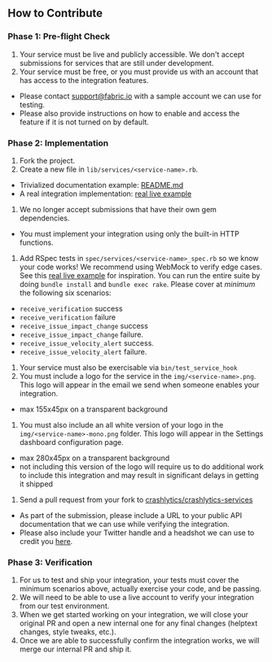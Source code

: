 ## How to Contribute ##

### Phase 1: Pre-flight Check
1. Your service must be live and publicly accessible.  We don't accept submissions for services that are still under development.
1. Your service must be free, or you must provide us with an account that has access to the integration features.
  * Please contact support@fabric.io with a sample account we can use for testing.
  * Please also provide instructions on how to enable and access the feature if it is not turned on by default.

### Phase 2: Implementation
1. Fork the project.
1. Create a new file in `lib/services/<service-name>.rb`.
  * Trivialized documentation example: [README.md](https://github.com/crashlytics/crashlytics-services/blob/master/README.md)
  * A real integration implementation: [real live example](https://github.com/crashlytics/crashlytics-services/blob/master/lib/services/hipchat.rb)
1. We no longer accept submissions that have their own gem dependencies.
  * You must implement your integration using only the built-in HTTP functions.
1. Add RSpec tests in `spec/services/<service-name>_spec.rb` so we know your code works! We recommend using WebMock to verify edge cases.  See this [real live example](https://github.com/crashlytics/crashlytics-services/blob/master/spec/services/hipchat_spec.rb) for inspiration.  You can run the entire suite by doing `bundle install` and `bundle exec rake`. Please cover at _minimum_ the following six scenarios:
  * `receive_verification` success
  * `receive_verification` failure
  * `receive_issue_impact_change` success
  * `receive_issue_impact_change` failure.
  * `receive_issue_velocity_alert` success.
  * `receive_issue_velocity_alert` failure.
1. Your service must also be exercisable via `bin/test_service_hook`
1. You must include a logo for the service in the `img/<service-name>.png`.  This logo will appear in the email we send when someone enables your integration.
  * max 155x45px on a transparent background
1. You must also include an all white version of your logo in the `img/<service-name>-mono.png` folder.  This logo will appear in the Settings dashboard configuration page.
  * max 280x45px on a transparent background
  * not including this version of the logo will require us to do additional work to include this integration and may result in significant delays in getting it shipped
1. Send a pull request from your fork to [crashlytics/crashlytics-services](https://github.com/crashlytics/crashlytics-services)
  * As part of the submission, please include a URL to your public API documentation that we can use while verifying the integration.
  * Please also include your Twitter handle and a headshot we can use to credit you [here](https://try.crashlytics.com/integrations/).

### Phase 3: Verification
1. For us to test and ship your integration, your tests must cover the minimum scenarios above, actually exercise your code, and be passing.
1. We will need to be able to use a live account to verify your integration from our test environment.
1. When we get started working on your integration, we will close your original PR and open a new internal one for any final changes (helptext changes, style tweaks, etc.).
1. Once we are able to successfully confirm the integration works, we will merge our internal PR and ship it.
